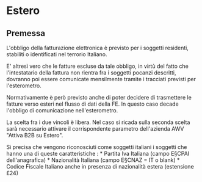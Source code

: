 # Estero

## Premessa
L'obbligo della fatturazione elettronica è previsto per i soggetti residenti, stabiliti o identificati nel terrorio Italiano.

E' altresì vero che le fatture escluse da tale obbligo, in virtù del fatto che l'intestatario della fattura non rientra fra i soggetti pocanzi descritti, dovranno poi essere comunicate mensilmente tramite i tracciati previsti per l'esterometro.

Normativamente è però previsto anche di poter decidere di trasmettere le fatture verso esteri nel flusso di dati della FE. In questo caso decade l'obbligo di comunicazione nell'esterometro.

La scelta fra i due vincoli è libera. Nel caso si ricada sulla seconda scelta sarà necessario attivare il corrispondente parametro dell'azienda AWV "Attiva B2B su Estero".

Si precisa che vengono riconosciuti come soggetti italiani i soggetti che hanno una di queste caratteristiche : 
\* Partita Iva Italiana (campo E§CPAI dell'anagrafica)
\* Nazionalità Italiana (campo E§CNAZ = IT o blank)
\* Codice Fiscale Italiano anche in presenza di nazionalità estera (estensione £24)


